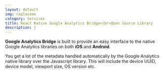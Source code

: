 ```yaml
---
layout: default
img: replaceme
category: Services
title: React Native Google Analytics Bridge</br>Open Source Library
description: |
---
```

**Google Analytics Bridge** is built to provide an easy interface to the native Google Analytics libraries on both **iOS** and **Android**.

You get a lot of the metadata handled automatically by the Google Analytics native library over the Javascript library. This will include the device UUID, device model, viewport size, OS version etc.
